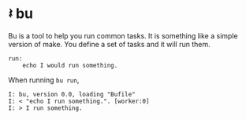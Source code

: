 # 𝄽 bu

Bu is a tool to help you run common tasks. It is something like a simple version
of make. You define a set of tasks and it will run them.

    run:
        echo I would run something.

When running `bu run`,

    I: bu, version 0.0, loading "Bufile"
    I: < "echo I run something.". [worker:0]
    I: > I run something.

    
